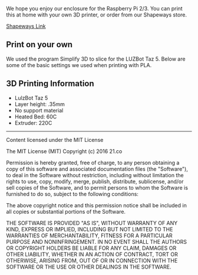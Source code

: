 We hope you enjoy our enclosure for the Raspberry Pi 2/3. You can print this at home with your own 3D printer, or order from our Shapeways store. 

[Shapeways Link](https://www.shapeways.com/product/5PRSG7529/rpi3-21case?optionId=59818617)

Print on your own
-----------------
We used the program Simplify 3D to slice for the LUZBot Taz 5. Below are some of the basic settings we used when printing with PLA. 

3D Printing Information
--------------------
* LulzBot Taz 5
* Layer height: .35mm
* No support material
* Heated Bed: 60C
* Extruder: 220C

------------------------

Content licensed under the MIT License

The MIT License (MIT)
Copyright (c) 2016 21.co

Permission is hereby granted, free of charge, to any person obtaining a copy of this software and associated documentation files (the "Software"), to deal in the Software without restriction, including without limitation the rights to use, copy, modify, merge, publish, distribute, sublicense, and/or sell copies of the Software, and to permit persons to whom the Software is furnished to do so, subject to the following conditions:

The above copyright notice and this permission notice shall be included in all copies or substantial portions of the Software.

THE SOFTWARE IS PROVIDED "AS IS", WITHOUT WARRANTY OF ANY KIND, EXPRESS OR IMPLIED, INCLUDING BUT NOT LIMITED TO THE WARRANTIES OF MERCHANTABILITY, FITNESS FOR A PARTICULAR PURPOSE AND NONINFRINGEMENT. IN NO EVENT SHALL THE AUTHORS OR COPYRIGHT HOLDERS BE LIABLE FOR ANY CLAIM, DAMAGES OR OTHER LIABILITY, WHETHER IN AN ACTION OF CONTRACT, TORT OR OTHERWISE, ARISING FROM, OUT OF OR IN CONNECTION WITH THE SOFTWARE OR THE USE OR OTHER DEALINGS IN THE SOFTWARE.